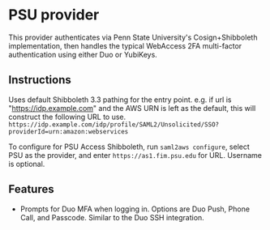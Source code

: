 # PSU provider

This provider authenticates via Penn State University's Cosign+Shibboleth
implementation, then handles the typical WebAccess 2FA multi-factor
authentication using either Duo or YubiKeys.

## Instructions

Uses default Shibboleth 3.3 pathing for the entry point.  e.g. if url is
"https://idp.example.com" and the AWS URN is left as the default, this will
construct the following URL to use.
`https://idp.example.com/idp/profile/SAML2/Unsolicited/SSO?providerId=urn:amazon:webservices`

To configure for PSU Access Shibboleth, run `saml2aws configure`, select PSU as
the provider, and enter `https://as1.fim.psu.edu` for URL. Username is
optional.

## Features

* Prompts for Duo MFA when logging in. Options are Duo Push, Phone Call, and
  Passcode. Similar to the Duo SSH integration.
